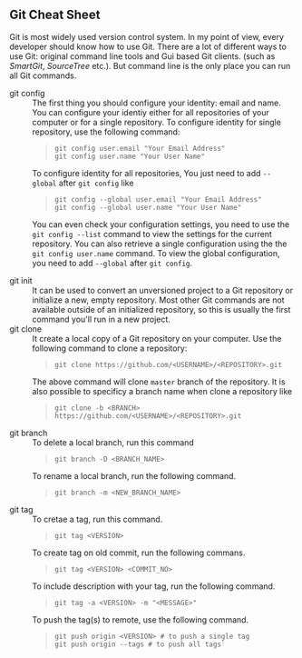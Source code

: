 ## Git Cheat Sheet

Git is most widely used version control system. In my point of view, every developer should know how to use Git. There are a lot of different ways to use Git: original command line tools and Gui based Git clients. (such as *SmartGit*, *SourceTree* etc.). But command line is the only place you can run all Git commands.

<dl>
  <dt>git config</dt>
  <dd>The first thing you should configure your identity: email and name. You can configure your identiy either for all repositories of your computer or for a single repository. To configure identity for single repository, use the following command:
    
  > ```Assembly
  > git config user.email "Your Email Address"
  > git config user.name "Your User Name"
  
  To configure identity for all repositories, You just need to add `--global` after `git config` like
  
  > ```Assembly
  > git config --global user.email "Your Email Address"
  > git config --global user.name "Your User Name"
  
  You can even check your configuration settings, you need to use the `git config --list` command to view the settings for the current repository. You can also retrieve a single configuration using the the `git config user.name` command. To view the global configuration, you need to add `--global` after `git config`.
  </dd>
  <dt>git init</dt>
  <dd>It can be used to convert an unversioned project to a Git repository or initialize a new, empty repository. Most other Git commands are not available outside of an initialized repository, so this is usually the first command you'll run in a new project.
  </dd>
  <dt>git clone</dt>
  <dd>It create a local copy of a Git repository on your computer. Use the following command to clone a repository:

  > ```Assembly
  > git clone https://github.com/<USERNAME>/<REPOSITORY>.git

  The above command will clone `master` branch of the repository. It is also possible to specificy a branch name when clone a repository like
  
  > ```Assembly
  > git clone -b <BRANCH> https://github.com/<USERNAME>/<REPOSITORY>.git
  </dd>
  <dt>git branch</dt>
  <dd>To delete a local branch, run this command
  
  > ```Assembly
  > git branch -D <BRANCH_NAME>

  To rename a local branch, run the following command.

  > ```Assembly
  > git branch -m <NEW_BRANCH_NAME>
  </dd>
  <dt>git tag</dt>
  <dd>To cretae a tag, run this command.

  > ```Assembly
  > git tag <VERSION>

  To create tag on old commit, run the following commans.

  > ```Assembly
  > git tag <VERSION> <COMMIT_NO>
  
  To include description with your tag, run the following command.

  > ```Assembly
  > git tag -a <VERSION> -m "<MESSAGE>"

  To push the tag(s) to remote, use the following command.

  > ```Assembly
  > git push origin <VERSION> # to push a single tag
  > git push origin --tags # to push all tags`
  </dd>
</dl>
